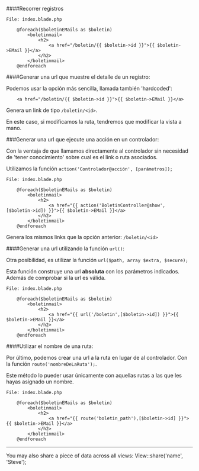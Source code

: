 ####Recorrer registros

```
File: index.blade.php

    @foreach($boletinEMails as $boletin)
        <boletinmail>
            <h2>
                <a href="/boletin/{{ $boletin->id }}">{{ $boletin->EMail }}</a>
            </h2>
        </boletinmail>
    @endforeach
```

####Generar una url que muestre el detalle de un registro:

Podemos usar la opción más sencilla, llamada también 'hardcoded':

```
    <a href="/boletin/{{ $boletin->id }}">{{ $boletin->EMail }}</a>
```

Genera un link de tipo `/boletin/<id>`.
	
En este caso, si modificamos la ruta, tendremos que modificar la vista a mano.

###Generar una url que ejecute una acción en un controlador:

Con la ventaja de que llamamos directamente al controlador sin necesidad de 'tener conocimiento' sobre cual es el link o ruta asociados.

Utilizamos la función `action('Controlador@acción', [parámetros]);`

```
File: index.blade.php

    @foreach($boletinEMails as $boletin)
        <boletinmail>
            <h2>
                <a href="{{ action('BoletinController@show', [$boletin->id]) }}">{{ $boletin->EMail }}</a>
            </h2>
        </boletinmail>
    @endforeach

```

Genera los mismos links que la opción anterior: `/boletin/<id>`

####Generar una url utilizando la función `url()`:

Otra posibilidad, es utilizar la función `url($path, array $extra, $secure);`

Esta función construye una url **absoluta** con los parámetros indicados. Además de comprobar si la url es válida.

```
File: index.blade.php

    @foreach($boletinEMails as $boletin)
        <boletinmail>
            <h2>
                <a href="{{ url('/boletin',[$boletin->id]) }}">{{ $boletin->EMail }}</a>
            </h2>
        </boletinmail>
    @endforeach

```


####Utilizar el nombre de una ruta:

Por último, podemos crear una url a la ruta en lugar de al controlador. Con la función `route('nombreDeLaRuta');`.

Este método lo pueder usar únicamente con aquellas rutas a las que les hayas asignado un nombre.

```
File: index.blade.php

    @foreach($boletinEMails as $boletin)
        <boletinmail>
            <h2>
                <a href="{{ route('boletin_path'),[$boletin->id] }}">{{ $boletin->EMail }}</a>
            </h2>
        </boletinmail>
    @endforeach

```

---------

You may also share a piece of data across all views:
View::share('name', 'Steve');